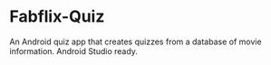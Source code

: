 # Fabflix-Quiz
An Android quiz app that creates quizzes from a database of movie information. Android Studio ready.
